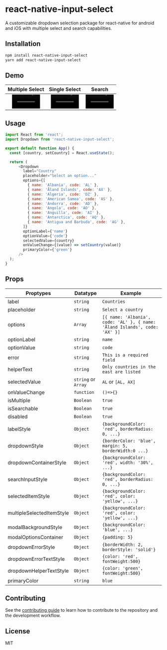 # react-native-input-select

A customizable dropdown selection package for react-native for android and iOS with multiple select and search capabilities.

## Installation

```sh
npm install react-native-input-select
yarn add react-native-input-select
```

## Demo

|                                                       Multiple Select                                                        |                                                        Single Select                                                         |                                                            Search                                                            |
| :--------------------------------------------------------------------------------------------------------------------------: | :--------------------------------------------------------------------------------------------------------------------------: | :--------------------------------------------------------------------------------------------------------------------------: |
| <video src='https://user-images.githubusercontent.com/9849221/148039859-9eb4ef87-60ca-4300-9899-fbe81dcb0fb6.mov' width=90/> | <video src='https://user-images.githubusercontent.com/9849221/148039800-9c30509a-6115-415e-aa3c-0402d64ec578.mov' width=90/> | <video src='https://user-images.githubusercontent.com/9849221/148668734-a48aad4d-99bb-4942-a167-561ed59fe38e.mov' width=90/> |

## Usage

```js
import React from 'react';
import Dropdown from 'react-native-input-select';

export default function App() {
  const [country, setCountry] = React.useState();

  return (
      <Dropdown
        label="Country"
        placeholder="Select an option..."
        options={[
          { name: 'Albania', code: 'AL' },
          { name: 'Åland Islands', code: 'AX' },
          { name: 'Algeria', code: 'DZ' },
          { name: 'American Samoa', code: 'AS' },
          { name: 'Andorra', code: 'AD' },
          { name: 'Angola', code: 'AO' },
          { name: 'Anguilla', code: 'AI' },
          { name: 'Antarctica', code: 'AQ' },
          { name: 'Antigua and Barbuda', code: 'AG' },
        ]}
        optionLabel={'name'}
        optionValue={'code'}
        selectedValue={country}
        onValueChange={(value) => setCountry(value)}
        primaryColor={'green'}
      />
  );
}
```

## Props

| Proptypes                 | Datatype            | Example                                                                    |
| ------------------------- | ------------------- | -------------------------------------------------------------------------- |
| label                     | `string`            | `Countries`                                                                |
| placeholder               | `string`            | `Select a country`                                                         |
| options                   | `Array`             | `[{ name: 'Albania', code: 'AL' }, { name: 'Åland Islands', code: 'AX' }]` |
| optionLabel               | `string`            | `name`                                                                     |
| optionValue               | `string`            | `code`                                                                     |
| error                     | `string`            | `This is a required field`                                                 |
| helperText                | `string`            | `Only countries in the east are listed`                                    |
| selectedValue             | `string` or `Array` | `AL` or `[AL, AX]`                                                         |
| onValueChange             | `function`          | `()=>{}`                                                                   |
| isMultiple                | `Boolean`           | `true`                                                                     |
| isSearchable              | `Boolean`           | `true`                                                                     |
| disabled                  | `Boolean`           | `true`                                                                     |
| labelStyle                | `Object`            | `{backgroundColor: 'red', borderRadius: 0, ...}`                           |
| dropdownStyle             | `Object`            | `{borderColor: 'blue', margin: 5, borderWidth:0 ...}`                      |
| dropdownContainerStyle    | `Object`            | `{backgroundColor: 'red', width: '30%', ...}`                              |
| searchInputStyle          | `Object`            | `{backgroundColor: 'red', borderRadius: 0, ...}`                           |
| selectedItemStyle         | `Object`            | `{backgroundColor: 'red', color: 'yellow', ...}`                           |
| multipleSelectedItemStyle | `Object`            | `{backgroundColor: 'red', color: 'yellow', ...}`                           |
| modalBackgroundStyle      | `Object`            | `{backgroundColor: 'blue', ...}`                                           |
| modalOptionsContainer     | `Object`            | `{padding: 5}`                                                             |
| dropdownErrorStyle        | `Object`            | `{borderWidth: 2, borderStyle: 'solid'}`                                   |
| dropdownErrorTextStyle    | `Object`            | `{color: 'red', fontWeight:500}`                                           |
| dropdownHelperTextStyle   | `Object`            | `{color: 'green', fontWeight:500}`                                         |
| primaryColor              | `string`            | `blue`                                                                     |

## Contributing

See the [contributing guide](CONTRIBUTING.md) to learn how to contribute to the repository and the development workflow.

## License

MIT
